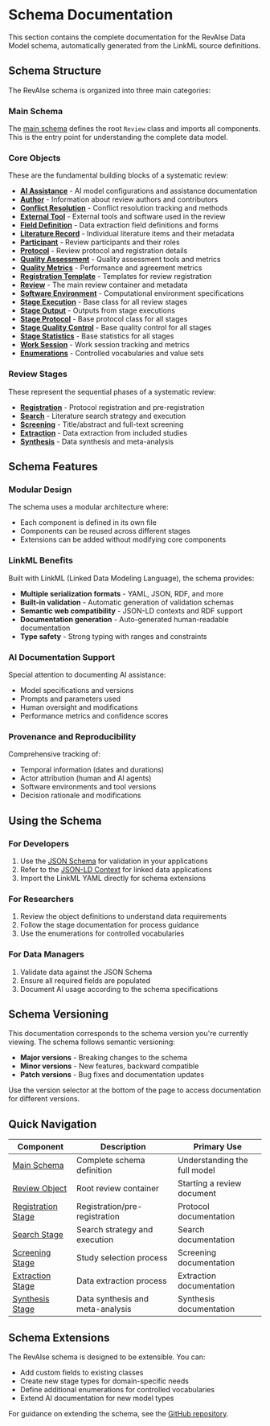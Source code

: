 # Schema Documentation

This section contains the complete documentation for the RevAIse Data Model schema, automatically generated from the LinkML source definitions.

## Schema Structure

The RevAIse schema is organized into three main categories:

### Main Schema
The [main schema](main/) defines the root `Review` class and imports all components. This is the entry point for understanding the complete data model.

### Core Objects
These are the fundamental building blocks of a systematic review:

- **[AI Assistance](objects/ai_assistance/)** - AI model configurations and assistance documentation
- **[Author](objects/author/)** - Information about review authors and contributors
- **[Conflict Resolution](objects/conflict_resolution/)** - Conflict resolution tracking and methods
- **[External Tool](objects/external_tool/)** - External tools and software used in the review
- **[Field Definition](objects/field_definition/)** - Data extraction field definitions and forms
- **[Literature Record](objects/literature_record/)** - Individual literature items and their metadata
- **[Participant](objects/participant/)** - Review participants and their roles
- **[Protocol](objects/protocol/)** - Review protocol and registration details
- **[Quality Assessment](objects/quality_assessment/)** - Quality assessment tools and metrics
- **[Quality Metrics](objects/quality_metrics/)** - Performance and agreement metrics
- **[Registration Template](objects/registration_template/)** - Templates for review registration
- **[Review](objects/review/)** - The main review container and metadata
- **[Software Environment](objects/software_env/)** - Computational environment specifications
- **[Stage Execution](objects/stage_execution/)** - Base class for all review stages
- **[Stage Output](objects/stage_output/)** - Outputs from stage executions
- **[Stage Protocol](objects/stage_protocol/)** - Base protocol class for all stages
- **[Stage Quality Control](objects/stage_quality_control/)** - Base quality control for all stages
- **[Stage Statistics](objects/stage_statistics/)** - Base statistics for all stages
- **[Work Session](objects/work_session/)** - Work session tracking and metrics
- **[Enumerations](objects/enums/)** - Controlled vocabularies and value sets

### Review Stages
These represent the sequential phases of a systematic review:

- **[Registration](stages/registration/)** - Protocol registration and pre-registration
- **[Search](stages/search/)** - Literature search strategy and execution
- **[Screening](stages/screening/)** - Title/abstract and full-text screening
- **[Extraction](stages/extraction/)** - Data extraction from included studies
- **[Synthesis](stages/synthesis/)** - Data synthesis and meta-analysis

## Schema Features

### Modular Design
The schema uses a modular architecture where:
- Each component is defined in its own file
- Components can be reused across different stages
- Extensions can be added without modifying core components

### LinkML Benefits
Built with LinkML (Linked Data Modeling Language), the schema provides:
- **Multiple serialization formats** - YAML, JSON, RDF, and more
- **Built-in validation** - Automatic generation of validation schemas
- **Semantic web compatibility** - JSON-LD contexts and RDF support
- **Documentation generation** - Auto-generated human-readable documentation
- **Type safety** - Strong typing with ranges and constraints

### AI Documentation Support
Special attention to documenting AI assistance:
- Model specifications and versions
- Prompts and parameters used
- Human oversight and modifications
- Performance metrics and confidence scores

### Provenance and Reproducibility
Comprehensive tracking of:
- Temporal information (dates and durations)
- Actor attribution (human and AI agents)
- Software environments and tool versions
- Decision rationale and modifications

## Using the Schema

### For Developers
1. Use the [JSON Schema](../api/revaise.schema.json) for validation in your applications
2. Refer to the [JSON-LD Context](../api/context.jsonld) for linked data applications
3. Import the LinkML YAML directly for schema extensions

### For Researchers
1. Review the object definitions to understand data requirements
2. Follow the stage documentation for process guidance
3. Use the enumerations for controlled vocabularies

### For Data Managers
1. Validate data against the JSON Schema
2. Ensure all required fields are populated
3. Document AI usage according to the schema specifications

## Schema Versioning

This documentation corresponds to the schema version you're currently viewing. The schema follows semantic versioning:

- **Major versions** - Breaking changes to the schema
- **Minor versions** - New features, backward compatible
- **Patch versions** - Bug fixes and documentation updates

Use the version selector at the bottom of the page to access documentation for different versions.

## Quick Navigation

| Component | Description | Primary Use |
|-----------|-------------|-------------|
| [Main Schema](main/) | Complete schema definition | Understanding the full model |
| [Review Object](objects/review/) | Root review container | Starting a review document |
| [Registration Stage](stages/registration/) | Registration/pre-registration | Protocol documentation |
| [Search Stage](stages/search/) | Search strategy and execution | Search documentation |
| [Screening Stage](stages/screening/) | Study selection process | Screening documentation |
| [Extraction Stage](stages/extraction/) | Data extraction process | Extraction documentation |
| [Synthesis Stage](stages/synthesis/) | Data synthesis and meta-analysis | Synthesis documentation |

## Schema Extensions

The RevAIse schema is designed to be extensible. You can:
- Add custom fields to existing classes
- Create new stage types for domain-specific needs
- Define additional enumerations for controlled vocabularies
- Extend AI documentation for new model types

For guidance on extending the schema, see the [GitHub repository](https://github.com/open-and-sustainable/revaise-model).